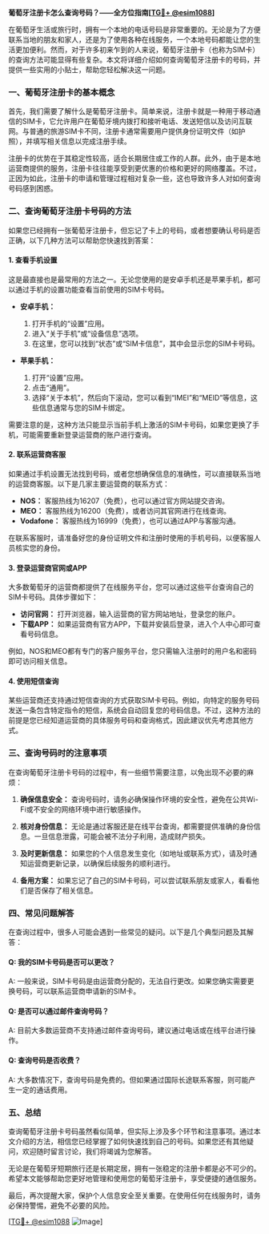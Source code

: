**葡萄牙注册卡怎么查询号码？——全方位指南[[TG💪+ @esim1088](https://t.me/s/esim1088)]**

在葡萄牙生活或旅行时，拥有一个本地的电话号码是非常重要的。无论是为了方便联系当地的朋友和家人，还是为了使用各种在线服务，一个本地号码都能让您的生活更加便利。然而，对于许多初来乍到的人来说，葡萄牙注册卡（也称为SIM卡）的查询方法可能显得有些复杂。本文将详细介绍如何查询葡萄牙注册卡的号码，并提供一些实用的小贴士，帮助您轻松解决这一问题。

### **一、葡萄牙注册卡的基本概念**

首先，我们需要了解什么是葡萄牙注册卡。简单来说，注册卡就是一种用于移动通信的SIM卡，它允许用户在葡萄牙境内拨打和接听电话、发送短信以及访问互联网。与普通的旅游SIM卡不同，注册卡通常需要用户提供身份证明文件（如护照），并填写相关信息以完成注册手续。

注册卡的优势在于其稳定性较高，适合长期居住或工作的人群。此外，由于是本地运营商提供的服务，注册卡往往能享受到更优惠的价格和更好的网络覆盖。不过，正因为如此，注册卡的申请和管理过程相对复杂一些，这也导致许多人对如何查询号码感到困惑。

### **二、查询葡萄牙注册卡号码的方法**

如果您已经拥有一张葡萄牙注册卡，但忘记了卡上的号码，或者想要确认号码是否正确，以下几种方法可以帮助您快速找到答案：

#### **1. 查看手机设置**
这是最直接也是最常用的方法之一。无论您使用的是安卓手机还是苹果手机，都可以通过手机的设置功能查看当前使用的SIM卡号码。

- **安卓手机：**
  1. 打开手机的“设置”应用。
  2. 进入“关于手机”或“设备信息”选项。
  3. 在这里，您可以找到“状态”或“SIM卡信息”，其中会显示您的SIM卡号码。

- **苹果手机：**
  1. 打开“设置”应用。
  2. 点击“通用”。
  3. 选择“关于本机”，然后向下滚动，您可以看到“IMEI”和“MEID”等信息，这些信息通常与您的SIM卡绑定。

需要注意的是，这种方法只能显示当前手机上激活的SIM卡号码，如果您更换了手机，可能需要重新登录运营商的账户进行查询。

#### **2. 联系运营商客服**
如果通过手机设置无法找到号码，或者您想确保信息的准确性，可以直接联系当地的运营商客服。以下是几家主要运营商的联系方式：

- **NOS：** 客服热线为16207（免费），也可以通过官方网站提交咨询。
- **MEO：** 客服热线为16200（免费），或者访问其官网进行在线查询。
- **Vodafone：** 客服热线为16999（免费），也可以通过APP与客服沟通。

在联系客服时，请准备好您的身份证明文件和注册时使用的手机号码，以便客服人员核实您的身份。

#### **3. 登录运营商官网或APP**
大多数葡萄牙的运营商都提供了在线服务平台，您可以通过这些平台查询自己的SIM卡号码。具体步骤如下：

- **访问官网：** 打开浏览器，输入运营商的官方网站地址，登录您的账户。
- **下载APP：** 如果运营商有官方APP，下载并安装后登录，进入个人中心即可查看号码信息。

例如，NOS和MEO都有专门的客户服务平台，您只需输入注册时的用户名和密码即可访问相关信息。

#### **4. 使用短信查询**
某些运营商还支持通过短信查询的方式获取SIM卡号码。例如，向特定的服务号码发送一条包含特定指令的短信，系统会自动回复您的号码信息。不过，这种方法的前提是您已经知道运营商的具体服务号码和查询格式，因此建议优先考虑其他方式。

### **三、查询号码时的注意事项**

在查询葡萄牙注册卡号码的过程中，有一些细节需要注意，以免出现不必要的麻烦：

1. **确保信息安全：** 查询号码时，请务必确保操作环境的安全性，避免在公共Wi-Fi或不安全的网络环境中进行敏感操作。
   
2. **核对身份信息：** 无论是通过客服还是在线平台查询，都需要提供准确的身份信息。一旦信息泄露，可能会被不法分子利用，造成财产损失。

3. **及时更新信息：** 如果您的个人信息发生变化（如地址或联系方式），请及时通知运营商更新记录，以确保后续服务的顺利进行。

4. **备用方案：** 如果忘记了自己的SIM卡号码，可以尝试联系朋友或家人，看看他们是否保存了相关信息。

### **四、常见问题解答**

在查询过程中，很多人可能会遇到一些常见的疑问。以下是几个典型问题及其解答：

#### **Q: 我的SIM卡号码是否可以更改？**
A: 一般来说，SIM卡号码是由运营商分配的，无法自行更改。如果您确实需要更换号码，可以联系运营商申请新的SIM卡。

#### **Q: 是否可以通过邮件查询号码？**
A: 目前大多数运营商不支持通过邮件查询号码，建议通过电话或在线平台进行操作。

#### **Q: 查询号码是否收费？**
A: 大多数情况下，查询号码是免费的。但如果通过国际长途联系客服，则可能产生一定的通话费用。

### **五、总结**

查询葡萄牙注册卡号码虽然看似简单，但实际上涉及多个环节和注意事项。通过本文介绍的方法，相信您已经掌握了如何快速找到自己的号码。如果您还有其他疑问，欢迎随时留言讨论，我们将竭诚为您解答。

无论是在葡萄牙短期旅行还是长期定居，拥有一张稳定的注册卡都是必不可少的。希望本文能够帮助您更好地管理和使用您的葡萄牙注册卡，享受便捷的通信服务。

最后，再次提醒大家，保护个人信息安全至关重要。在使用任何在线服务时，请务必保持警惕，避免不必要的风险。

[[TG💪+ @esim1088](https://t.me/s/esim1088) ![Image](https://i.postimg.cc/4NQfJmqS/Snipaste-2025-05-13-00-14-12.png)]